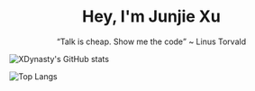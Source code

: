 <div align="center"><h1>Hey, I'm Junjie Xu</h1></div>

<div align="center"><q>Talk is cheap. Show me the code</q> ~ Linus Torvald</div>

![XDynasty's GitHub stats](https://github-readme-stats.vercel.app/api?username=xdynasty&count_private=true&show_icons=true&theme=cobalt)

![Top Langs](https://github-readme-stats.vercel.app/api/top-langs/?username=xdynasty&layout=compact&langs_count=6)

